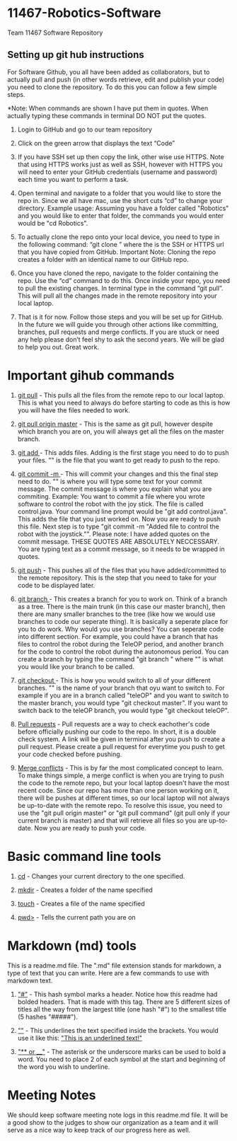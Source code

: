 # 11467-Robotics-Software
Team 11467 Software Repository

## Setting up git hub instructions
For Software Github, you all have been added as collaborators, but to actually pull and push (in other words retrieve, edit and publish your code) you need to clone the repository. To do this you can follow a few simple steps. 

*Note: When commands are shown I have put them in quotes. When actually typing these commands in terminal DO NOT put the quotes.

1. Login to GitHub and go to our team repository

2. Click on the green arrow that displays the text “Code”

3. If you have SSH set up then copy the link, other wise use HTTPS. Note that using HTTPS works just as well as SSH, however with HTTPS you will need to enter your GitHub credentials (username and password) each time you want to perform a task.

4. Open terminal and navigate to a folder that you would like to store the repo in. Since we all have mac, use the short cuts “cd” to change your directory. Example usage: Assuming you have a folder called "Robotics" and you would like to enter that folder, the commands you would enter would be "cd Robotics".

5. To actually clone the repo onto your local device, you need to type in the following command: “git clone <url>” where the <url> is the SSH or HTTPS url that you have copied from GitHub. Important Note: Cloning the repo creates a folder with an identical name to our GitHub repo.
  
6. Once you have cloned the repo, navigate to the folder containing the repo. Use the “cd” command to do this. Once inside your repo, you need to pull the existing changes. In terminal type in the command “git pull”. This will pull all the changes made in the remote repository into your local laptop.

7. That is it for now. Follow those steps and you will be set up for GitHub. In the future we will guide you through other actions like committing, branches, pull requests and merge conflicts. If you are stuck or need any help please don’t feel shy to ask the second years. We will be glad to help you out. Great work.

# Important gihub commands

1. <ins>git pull</ins> - This pulls all the files from the remote repo to our local laptop. This is what you need to always do before starting to code as this is how you will have the files needed to work.

2. <ins>git pull origin master</ins> - This is the same as git pull, however despite which branch you are on, you will always get all the files on the master branch.

3. <ins>git add <file></ins> - This adds files. Adding is the first stage you need to do to push your files. "<file>" is the file that you want to get ready to push to the repo. 

4. <ins>git commit -m <text></ins> - This will commit your changes and this the final step need to do. "<text>" is where you will type some text for your commit message. The commit message is where you explain what you are commiting.
Example: You want to commit a file where you wrote software to control the robot with the joy stick. The file is called control.java. Your command line prompt would be "git add control.java". This adds the file that you just worked on. Now you are ready to push this file. Next step is to type "git commit -m "Added file to control the robot with the joystick."". Please note: I have added quotes on the commit message. THESE QUOTES ARE ABSOLUTELY NECCESSARY. You are typing text as a commit message, so it needs to be wrapped in quotes.
  
5. <ins>git push</ins> - This pushes all of the files that you have added/committed to the remote repository. This is the step that you need to take for your code to be displayed later.

6. <ins>git branch <branch name></ins> - This creates a branch for you to work on. Think of a branch as a tree. There is the main trunk (in this case our master branch), then there are many smaller branches to the tree (like how we would use branches to code our seperate thing). It is basically a seperate place for you to do work. Why would you use branches? You can seperate code into different section. For example, you could have a branch that has files to control the robot during the TeleOP period, and another branch for the code to control the robot during the autonomous period. You can create a branch by typing the command "git branch <branch name>" where "<branch name>" is what you would like your branch to be called.
  
7. <ins>git checkout <branch></ins> - This is how you would switch to all of your different branches. "<branch>" is the name of your branch that oyu want to switch to. For example if you are in a branch called "teleOP" and you want to switch to the master branch, you would type "git checkout master". If you want to switch back to the teleOP branch, you would type "git checkout teleOP". 
  
8. <ins>Pull requests</ins> - Pull requests are a way to check eachother's code before officially pushing our code to the repo. In short, it is a double check system. A link will be given in terminal after you push to create a pull request. Please create a pull request for everytime you push to get your code checked before pushing.

9. <ins>Merge conflicts</ins> - This is by far the most complicated concept to learn. To make things simple, a merge conflict is when you are trying to push the code to the remote repo, but your local laptop doesn't have the most recent code. Since our repo has more than one person working on it, there will be pushes at different times, so our local laptop will not always be up-to-date with the remote repo. To resolve this issue, you need to use the "git pull origin master" or "git pull command" (git pull only if your current branch is master) and that will retrieve all files so you are up-to-date. Now you are ready to push your code.

# Basic command line tools

1. <ins>cd</ins> - Changes your current directory to the one specified.

2. <ins>mkdir</ins> - Creates a folder of the name specified

3. <ins>touch</ins> - Creates a file of the name specified

4. <ins>pwd></ins> - Tells the current path you are on

# Markdown (md) tools

This is a readme.md file. The ".md" file extension stands for markdown, a type of text that you can write. Here are a few commands to use with markdown text.

1. <ins>"#"</ins> - This hash symbol marks a header. Notice how this readme had bolded headers. That is made with this tag. There are 5 different sizes of titles all the way from the largest title (one hash "#") to the smallest title (5 hashes "#####"). 

2. <ins>"<ins></ins>"</ins> - This underlines the text specified inside the brackets. You would use it like this: <ins>"<ins>This is an underlined text!</ins>"</ins>

3. <ins>"** or __"</ins> - The asterisk or the underscore marks can be used to bold a word. You need to place 2 of each symbol at the start and beginning of the word you wish to underline.

# Meeting Notes

We should keep software meeting note logs in this readme.md file. It will be a good show to the judges to show our organization as a team and it will serve as a nice way to keep track of our progress here as well.
